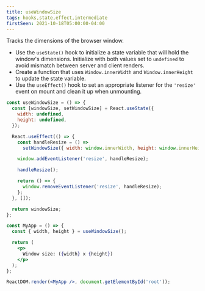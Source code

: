 ```yaml
---
title: useWindowSize
tags: hooks,state,effect,intermediate
firstSeen: 2021-10-18T05:00:00-04:00
---
```


Tracks the dimensions of the browser window.

- Use the `useState()` hook to initialize a state variable that will hold the window's dimensions. Initialize with both values set to `undefined` to avoid mismatch between server and client renders.
- Create a function that uses `Window.innerWidth` and `Window.innerHeight` to update the state variable.
- Use the `useEffect()` hook to set an appropriate listener for the `'resize'` event on mount and clean it up when unmounting.

```jsx
const useWindowSize = () => {
  const [windowSize, setWindowSize] = React.useState({
    width: undefined,
    height: undefined,
  });

  React.useEffect(() => {
    const handleResize = () =>
      setWindowSize({ width: window.innerWidth, height: window.innerHeight });

    window.addEventListener('resize', handleResize);

    handleResize();

    return () => {
      window.removeEventListener('resize', handleResize);
    };
  }, []);

  return windowSize;
};
```

```jsx
const MyApp = () => {
  const { width, height } = useWindowSize();

  return (
    <p>
      Window size: ({width} x {height})
    </p>
  );
};

ReactDOM.render(<MyApp />, document.getElementById('root'));
```

